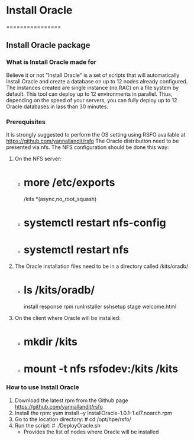 # Install Oracle
================

Install Oracle package
----------------------

### What is Install Oracle made for
Believe it or not "Install Oracle" is a set of scripts that will automatically install Oracle and create a database on up to 12 nodes already configured.
The instances created are single instance (no RAC) on a file system by default.
This tool can deploy up to 12 environments in parallel. Thus, depending on the speed of your servers, you can fully deploy up to 12 Oracle databases in lass than 30 minutes.

### Prerequisites
It is strongly suggested to perform the OS setting using RSFO available at https://github.com/yannallandit/rsfo
The Oracle distribution need to be presented via nfs.
The NFS configuration should be done this way:

1. On the NFS server:
   * # more /etc/exports
     /kits   *(async,no_root_squash)
   * # systemctl restart nfs-config
   * # systemctl restart nfs

2. The Oracle installation files need to be in a directory called /kits/oradb/
   * # ls /kits/oradb/
     install  response  rpm  runInstaller  sshsetup  stage  welcome.html

3. On the client where Oracle will be installed:
   * # mkdir /kits
   * # mount -t nfs rsfodev:/kits /kits

### How to use Install Oracle

1. Download the latest rpm from the Github page https://github.com/yannallandit/rsfo 
2. Install the rpm: yum install –y InstallOracle-1.0.1-1.el7.noarch.rpm
3. Go to the location directory: # cd /opt/hpe/rsfo/
4. Run the script: # ./DeployOracle.sh
	* Provides the list of nodes where Oracle will be installed

